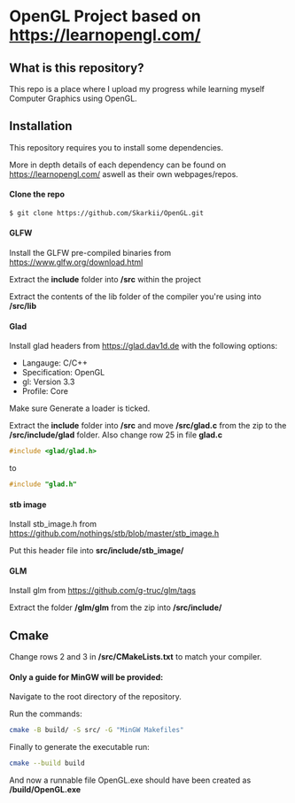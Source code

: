 # OpenGL Project based on https://learnopengl.com/
## What is this repository?
This repo is a place where I upload my progress while learning myself Computer Graphics using OpenGL.

## Installation
This repository requires you to install some dependencies. 

More in depth details of each dependency can be found on https://learnopengl.com/ aswell as their own webpages/repos.
#### Clone the repo
```bash
$ git clone https://github.com/Skarkii/OpenGL.git 
```
#### GLFW
Install the GLFW pre-compiled binaries from https://www.glfw.org/download.html

Extract the **include** folder into **/src** within the project

Extract the contents of the lib folder of the compiler you're using into **/src/lib**

#### Glad
Install glad headers from https://glad.dav1d.de with the following options:
* Langauge: C/C++
* Specification: OpenGL
* gl: Version 3.3
* Profile: Core

Make sure Generate a loader is ticked.

Extract the **include** folder into **/src** and move **/src/glad.c** from the zip to the **/src/include/glad** folder.
Also change row 25 in file **glad.c**
```c++
#include <glad/glad.h>
```
to
```c++
#include "glad.h"
```

#### stb image
Install stb_image.h from https://github.com/nothings/stb/blob/master/stb_image.h

Put this header file into **src/include/stb_image/**

#### GLM
Install glm from https://github.com/g-truc/glm/tags

Extract the folder **/glm/glm** from the zip into **/src/include/**

## Cmake
Change rows 2 and 3 in **/src/CMakeLists.txt** to match your compiler.

#### Only a guide for MinGW will be provided:

Navigate to the root directory of the repository.

Run the commands:
```bash
cmake -B build/ -S src/ -G "MinGW Makefiles"
```
Finally to generate the executable run:
```bash
cmake --build build
```
And now a runnable file OpenGL.exe should have been created as **/build/OpenGL.exe**


